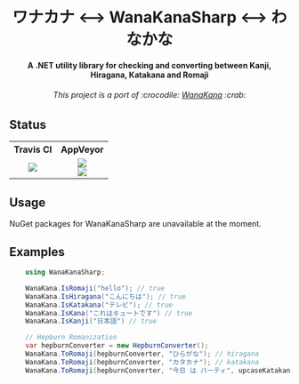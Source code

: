<div align="center">
    <h1>ワナカナ &lt;--&gt; WanaKanaSharp &lt;--&gt; わなかな</h1>
    <h4>A .NET utility library for checking and converting between Kanji, Hiragana, Katakana and Romaji</h4>
    <h6>This project is a port of :crocodile: <a href="https://github.com/WaniKani/WanaKana">WanaKana</a> :crab:</h6>
</div>

## Status

<div align="center">
    <table>
        <tbody align="center">
            <tr>
                <th>
                    <strong width="1000px">Travis CI</strong>
                </th>
                <th>
                    <strong width="1000px">AppVeyor</strong>
                </th>
            </tr>
            <tr>
                <td>
                    <a href="https://travis-ci.org/caguiclajmg/WanaKanaSharp" width="50%">
                        <img src="https://img.shields.io/travis/caguiclajmg/WanaKanaSharp.svg" />
                    </a>
                </td>
                <td>
                    <a href="https://ci.appveyor.com/project/caguiclajmg/wanakanasharp" width="50%">
                        <div>
                            <img src="https://img.shields.io/appveyor/ci/caguiclajmg/WanaKanaSharp.svg" />
                        </div>
                        <div>
                            <img src="https://img.shields.io/appveyor/tests/caguiclajmg/WanaKanaSharp.svg" />
                        </div>
                    </a>
                </td>
            </tr>
        </tbody>
    </table>
</div>

## Usage

NuGet packages for WanaKanaSharp are unavailable at the moment.

## Examples

```cs
    using WanaKanaSharp;

    WanaKana.IsRomaji("hello"); // true
    WanaKana.IsHiragana("こんにちは"); // true
    WanaKana.IsKatakana("テレビ"); // true
    WanaKana.IsKana("これはキュートです") // true
    WanaKana.IsKanji("日本語") // true

    // Hepburn Romanization
    var hepburnConverter = new HepburnConverter();
    WanaKana.ToRomaji(hepburnConverter, "ひらがな"); // hiragana
    WanaKana.ToRomaji(hepburnConverter, "カタカナ"); // katakana
    WanaKana.ToRomaji(hepburnConverter, "今日 は パーティ", upcaseKatakana = true); // 今日 ha PAATEI
```
